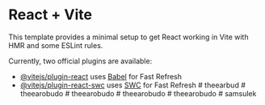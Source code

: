 # React + Vite

This template provides a minimal setup to get React working in Vite with HMR and some ESLint rules.

Currently, two official plugins are available:

- [@vitejs/plugin-react](https://github.com/vitejs/vite-plugin-react/blob/main/packages/plugin-react/README.md) uses [Babel](https://babeljs.io/) for Fast Refresh
- [@vitejs/plugin-react-swc](https://github.com/vitejs/vite-plugin-react-swc) uses [SWC](https://swc.rs/) for Fast Refresh
#   t h e e a r b u d  
 #   t h e e a r o b u d o  
 #   t h e e a r o b u d o  
 #   t h e e a r o b u d o  
 #   t h e e a r o b u d o  
 #   s a m s u l e k  
 